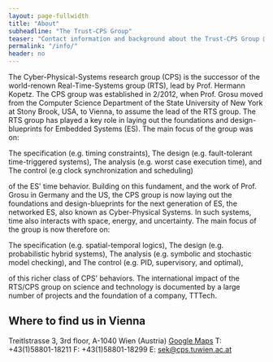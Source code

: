 ```yaml
---
layout: page-fullwidth
title: "About"
subheadline: "The Trust-CPS Group"
teaser: "Contact information and background about the Trust-CPS Group @TU Wien."
permalink: "/info/"
header: no
---
```


The Cyber-Physical-Systems research group (CPS) is the successor of the world-renown Real-Time-Systems group (RTS), lead by Prof. Hermann Kopetz. The CPS group was established in 2/2012, when Prof. Grosu moved from the Computer Science Department of the State University of New York at Stony Brook, USA, to Vienna, to assume the lead of the RTS group. The RTS group has played a key role in laying out the foundations and design-blueprints for Embedded Systems (ES). The main focus of the group was on:

The specification (e.g. timing constraints), 
The design (e.g. fault-tolerant time-triggered systems),
The analysis (e.g. worst case execution time), and
The control (e.g clock synchronization and scheduling)
 
of the ES' time behavior. Building on this fundament, and the work of Prof. Grosu in Germany and the US, the CPS group is now laying out the foundations and design-blueprints for the next generation of ES, the networked ES, also known as Cyber-Physical Systems. In such systems, time also interacts with space, energy, and uncertainty. The main focus of the group is now therefore on:

The specification (e.g. spatial-temporal logics),
The design (e.g. probabilistic hybrid systems),
The analysis (e.g. symbolic and stochastic model checking), and
The control (e.g. PID, supervisory, and optimal),
 
of this richer class of CPS' behaviors. The international impact of the RTS/CPS group on science and technology is documented by a large number of projects and the foundation of a company, TTTech. 

## Where to find us in Vienna
Treitlstrasse 3, 3rd floor, A-1040 Wien (Austria) [Google Maps](https://goo.gl/maps/xwXTfJyywpPoEJwu9)
T: +43(1)58801-18211
F: +43(1)58801-18299
E: [sek@cps.tuwien.ac.at](mailto:sek@cps.tuwien.ac.at)
